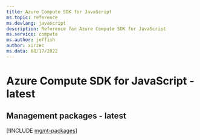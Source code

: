 ```yaml
---
title: Azure Compute SDK for JavaScript
ms.topic: reference
ms.devlang: javascript
description: Reference for Azure Compute SDK for JavaScript
ms.service: compute
ms.author: jeffish
author: xirzec
ms.data: 08/17/2022
---
```

# Azure Compute SDK for JavaScript - latest

## Management packages - latest
[!INCLUDE [mgmt-packages](compute-mgmt-index.md)]